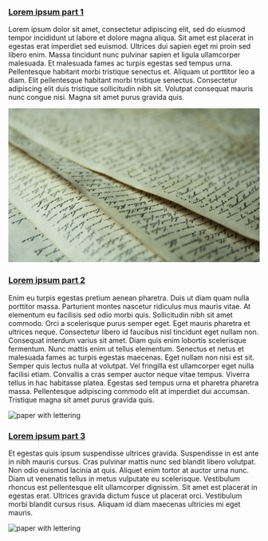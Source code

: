 
<html>
  <head>
    <link rel="stylesheet" href="style.css">
  </head>
  <body>
    <h3 ><a href="page1.html">Lorem ipsum part 1</a></h3>
    <p>Lorem ipsum dolor sit amet, consectetur adipiscing elit, sed do eiusmod tempor incididunt ut labore et dolore magna aliqua. Sit amet est placerat in egestas erat imperdiet sed euismod. Ultrices dui sapien eget mi proin sed libero enim. Massa tincidunt nunc pulvinar sapien et ligula ullamcorper malesuada. Et malesuada fames ac turpis egestas sed tempus urna. Pellentesque habitant morbi tristique senectus et. Aliquam ut porttitor leo a diam. Elit pellentesque habitant morbi tristique senectus. Consectetur adipiscing elit duis tristique sollicitudin nibh sit. Volutpat consequat mauris nunc congue nisi. Magna sit amet purus gravida quis.</p>
    <img src="paper.jpg" alt="paper with lettering">    
    <br>
    <h3 ><a href="page2.html">Lorem ipsum part 2</a></h3>
    <p>Enim eu turpis egestas pretium aenean pharetra. Duis ut diam quam nulla porttitor massa. Parturient montes nascetur ridiculus mus mauris vitae. At elementum eu facilisis sed odio morbi quis. Sollicitudin nibh sit amet commodo. Orci a scelerisque purus semper eget. Eget mauris pharetra et ultrices neque. Consectetur libero id faucibus nisl tincidunt eget nullam non. Consequat interdum varius sit amet. Diam quis enim lobortis scelerisque fermentum. Nunc mattis enim ut tellus elementum. Senectus et netus et malesuada fames ac turpis egestas maecenas. Eget nullam non nisi est sit. Semper quis lectus nulla at volutpat. Vel fringilla est ullamcorper eget nulla facilisi etiam. Convallis a cras semper auctor neque vitae tempus. Viverra tellus in hac habitasse platea. Egestas sed tempus urna et pharetra pharetra massa. Pellentesque adipiscing commodo elit at imperdiet dui accumsan. Tristique magna sit amet purus gravida quis.</p>
    <img src="paper-623167_1280.jpg" alt="paper with lettering">  
    <br>
    <h3 ><a href="page3.html">Lorem ipsum part 3</a></h3>
    <p>Et egestas quis ipsum suspendisse ultrices gravida. Suspendisse in est ante in nibh mauris cursus. Cras pulvinar mattis nunc sed blandit libero volutpat. Non odio euismod lacinia at quis. Aliquet enim tortor at auctor urna nunc. Diam ut venenatis tellus in metus vulputate eu scelerisque. Vestibulum rhoncus est pellentesque elit ullamcorper dignissim. Sit amet est placerat in egestas erat. Ultrices gravida dictum fusce ut placerat orci. Vestibulum morbi blandit cursus risus. Aliquam id diam maecenas ultricies mi eget mauris.</p>
    <img src="paper-623167_1280.jpg" alt="paper with lettering">  
    <br>
  </body>
</html>
